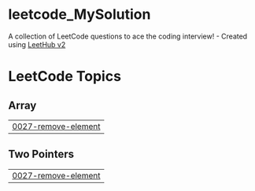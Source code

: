 # leetcode_MySolution
A collection of LeetCode questions to ace the coding interview! - Created using [LeetHub v2](https://github.com/arunbhardwaj/LeetHub-2.0)

<!---LeetCode Topics Start-->
# LeetCode Topics
## Array
|  |
| ------- |
| [0027-remove-element](https://github.com/AMAIDI-MOHAMED/leetcode_MySolution/tree/master/0027-remove-element) |
## Two Pointers
|  |
| ------- |
| [0027-remove-element](https://github.com/AMAIDI-MOHAMED/leetcode_MySolution/tree/master/0027-remove-element) |
<!---LeetCode Topics End-->